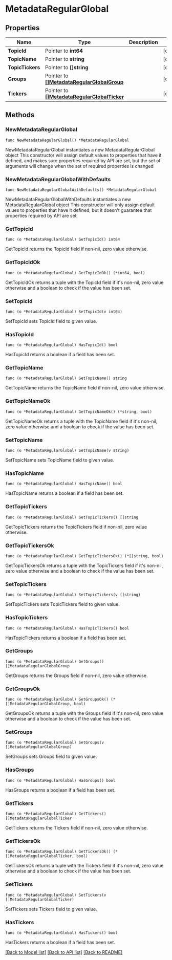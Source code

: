 # MetadataRegularGlobal

## Properties

Name | Type | Description | Notes
------------ | ------------- | ------------- | -------------
**TopicId** | Pointer to **int64** |  | [optional] 
**TopicName** | Pointer to **string** |  | [optional] 
**TopicTickers** | Pointer to **[]string** |  | [optional] 
**Groups** | Pointer to [**[]MetadataRegularGlobalGroup**](MetadataRegularGlobalGroup.md) |  | [optional] 
**Tickers** | Pointer to [**[]MetadataRegularGlobalTicker**](MetadataRegularGlobalTicker.md) |  | [optional] 

## Methods

### NewMetadataRegularGlobal

`func NewMetadataRegularGlobal() *MetadataRegularGlobal`

NewMetadataRegularGlobal instantiates a new MetadataRegularGlobal object
This constructor will assign default values to properties that have it defined,
and makes sure properties required by API are set, but the set of arguments
will change when the set of required properties is changed

### NewMetadataRegularGlobalWithDefaults

`func NewMetadataRegularGlobalWithDefaults() *MetadataRegularGlobal`

NewMetadataRegularGlobalWithDefaults instantiates a new MetadataRegularGlobal object
This constructor will only assign default values to properties that have it defined,
but it doesn't guarantee that properties required by API are set

### GetTopicId

`func (o *MetadataRegularGlobal) GetTopicId() int64`

GetTopicId returns the TopicId field if non-nil, zero value otherwise.

### GetTopicIdOk

`func (o *MetadataRegularGlobal) GetTopicIdOk() (*int64, bool)`

GetTopicIdOk returns a tuple with the TopicId field if it's non-nil, zero value otherwise
and a boolean to check if the value has been set.

### SetTopicId

`func (o *MetadataRegularGlobal) SetTopicId(v int64)`

SetTopicId sets TopicId field to given value.

### HasTopicId

`func (o *MetadataRegularGlobal) HasTopicId() bool`

HasTopicId returns a boolean if a field has been set.

### GetTopicName

`func (o *MetadataRegularGlobal) GetTopicName() string`

GetTopicName returns the TopicName field if non-nil, zero value otherwise.

### GetTopicNameOk

`func (o *MetadataRegularGlobal) GetTopicNameOk() (*string, bool)`

GetTopicNameOk returns a tuple with the TopicName field if it's non-nil, zero value otherwise
and a boolean to check if the value has been set.

### SetTopicName

`func (o *MetadataRegularGlobal) SetTopicName(v string)`

SetTopicName sets TopicName field to given value.

### HasTopicName

`func (o *MetadataRegularGlobal) HasTopicName() bool`

HasTopicName returns a boolean if a field has been set.

### GetTopicTickers

`func (o *MetadataRegularGlobal) GetTopicTickers() []string`

GetTopicTickers returns the TopicTickers field if non-nil, zero value otherwise.

### GetTopicTickersOk

`func (o *MetadataRegularGlobal) GetTopicTickersOk() (*[]string, bool)`

GetTopicTickersOk returns a tuple with the TopicTickers field if it's non-nil, zero value otherwise
and a boolean to check if the value has been set.

### SetTopicTickers

`func (o *MetadataRegularGlobal) SetTopicTickers(v []string)`

SetTopicTickers sets TopicTickers field to given value.

### HasTopicTickers

`func (o *MetadataRegularGlobal) HasTopicTickers() bool`

HasTopicTickers returns a boolean if a field has been set.

### GetGroups

`func (o *MetadataRegularGlobal) GetGroups() []MetadataRegularGlobalGroup`

GetGroups returns the Groups field if non-nil, zero value otherwise.

### GetGroupsOk

`func (o *MetadataRegularGlobal) GetGroupsOk() (*[]MetadataRegularGlobalGroup, bool)`

GetGroupsOk returns a tuple with the Groups field if it's non-nil, zero value otherwise
and a boolean to check if the value has been set.

### SetGroups

`func (o *MetadataRegularGlobal) SetGroups(v []MetadataRegularGlobalGroup)`

SetGroups sets Groups field to given value.

### HasGroups

`func (o *MetadataRegularGlobal) HasGroups() bool`

HasGroups returns a boolean if a field has been set.

### GetTickers

`func (o *MetadataRegularGlobal) GetTickers() []MetadataRegularGlobalTicker`

GetTickers returns the Tickers field if non-nil, zero value otherwise.

### GetTickersOk

`func (o *MetadataRegularGlobal) GetTickersOk() (*[]MetadataRegularGlobalTicker, bool)`

GetTickersOk returns a tuple with the Tickers field if it's non-nil, zero value otherwise
and a boolean to check if the value has been set.

### SetTickers

`func (o *MetadataRegularGlobal) SetTickers(v []MetadataRegularGlobalTicker)`

SetTickers sets Tickers field to given value.

### HasTickers

`func (o *MetadataRegularGlobal) HasTickers() bool`

HasTickers returns a boolean if a field has been set.


[[Back to Model list]](../README.md#documentation-for-models) [[Back to API list]](../README.md#documentation-for-api-endpoints) [[Back to README]](../README.md)


